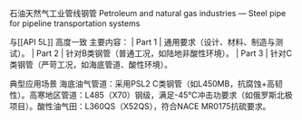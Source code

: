 石油天然气工业管线钢管
Petroleum and natural gas industries — Steel pipe for pipeline transportation systems

与[[API 5L]] 高度一致
主要内容：
| ​​Part 1​​ | 通用要求（设计、材料、制造与测试）。 
| ​​Part 2​​ | 针对B类钢管（普通工况，如陆地非酸性环境）。 
| ​​Part 3​​ | 针对C类钢管（严苛工况，如海底管道、酸性环境）。 

典型应用场景​​
​​海底油气管道​​：采用PSL2 C类钢管（如L450MB，抗腐蚀+高韧性）。
​​高寒地区管道​​：L485（X70）钢级，满足-45℃冲击功要求（如俄罗斯北极项目）。
​​酸性油气田​​：L360QS（X52QS），符合NACE MR0175抗硫要求。